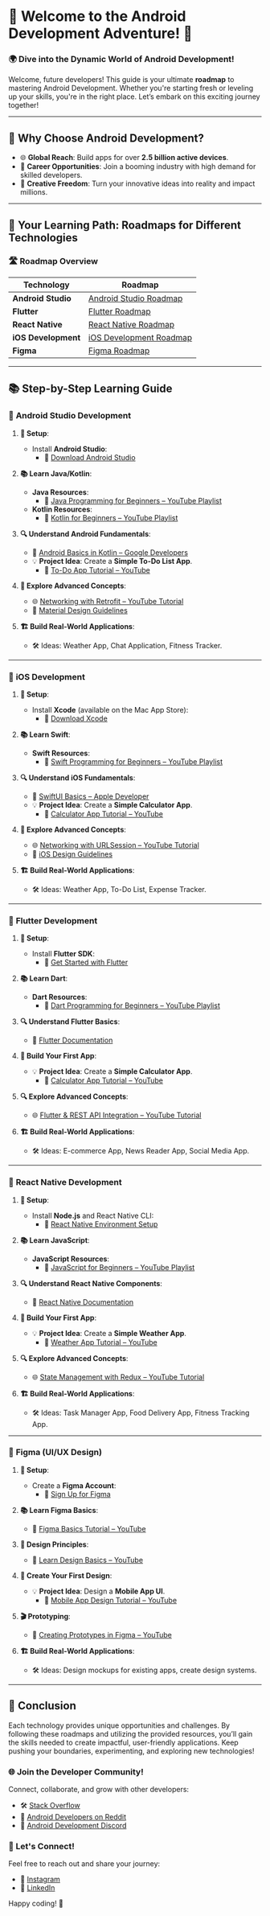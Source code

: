 # 📱 Welcome to the **Android Development Adventure!** 🚀

### 🌍 Dive into the **Dynamic World of Android Development**!

Welcome, future developers! This guide is your ultimate **roadmap** to mastering Android Development. Whether you're starting fresh or leveling up your skills, you're in the right place. Let’s embark on this exciting journey together!

---

## 🌟 Why Choose Android Development?

- 🌐 **Global Reach**: Build apps for over **2.5 billion active devices**.
- 💼 **Career Opportunities**: Join a booming industry with high demand for skilled developers.
- 🎨 **Creative Freedom**: Turn your innovative ideas into reality and impact millions.

---

## 📅 Your Learning Path: Roadmaps for Different Technologies

### 🛣️ Roadmap Overview

| **Technology**      | **Roadmap**                                           |
| ------------------- | ----------------------------------------------------- |
| **Android Studio**  | [Android Studio Roadmap](Android-Studio-Roadmap.md)   |
| **Flutter**         | [Flutter Roadmap](Flutter-Roadmap.md)                 |
| **React Native**    | [React Native Roadmap](React-Native-Roadmap.md)       |
| **iOS Development** | [iOS Development Roadmap](iOS-Development-Roadmap.md) |
| **Figma**           | [Figma Roadmap](Figma-Roadmap.md)                     |

---

## 📚 Step-by-Step Learning Guide

### 🔰 **Android Studio Development**

1. **🔧 Setup**:

   - Install **Android Studio**:
     - 🔗 [Download Android Studio](https://developer.android.com/studio)

2. **📚 Learn Java/Kotlin**:

   - **Java Resources**:
     - 🎥 [Java Programming for Beginners – YouTube Playlist](https://www.youtube.com/playlist?list=PLc8cG7ffv2sYJAMU4-BsI9e0M8zZ_gN1w)
   - **Kotlin Resources**:
     - 🎥 [Kotlin for Beginners – YouTube Playlist](https://www.youtube.com/playlist?list=PLmGnR7wO1v04h4yDPO6D-08XXQFOgwEDN)

3. **🔍 Understand Android Fundamentals**:

   - 📘 [Android Basics in Kotlin – Google Developers](https://developer.android.com/courses/android-basics-kotlin/course)
   - 💡 **Project Idea**: Create a **Simple To-Do List App**.
     - 🎥 [To-Do App Tutorial – YouTube](https://www.youtube.com/watch?v=4fX9s8D1c68)

4. **🚀 Explore Advanced Concepts**:

   - 🌐 [Networking with Retrofit – YouTube Tutorial](https://www.youtube.com/watch?v=50l0UQpMZmk)
   - 🌈 [Material Design Guidelines](https://material.io/design)

5. **🏗️ Build Real-World Applications**:
   - 🛠️ Ideas: Weather App, Chat Application, Fitness Tracker.

---

### 🔰 **iOS Development**

1. **🔧 Setup**:

   - Install **Xcode** (available on the Mac App Store):
     - 🔗 [Download Xcode](https://developer.apple.com/xcode/)

2. **📚 Learn Swift**:

   - **Swift Resources**:
     - 🎥 [Swift Programming for Beginners – YouTube Playlist](https://www.youtube.com/playlist?list=PLrMv2ZojBbd3xtLRdTHDeXsZc4TZ8GR9H)

3. **🔍 Understand iOS Fundamentals**:

   - 📘 [SwiftUI Basics – Apple Developer](https://developer.apple.com/documentation/swiftui)
   - 💡 **Project Idea**: Create a **Simple Calculator App**.
     - 🎥 [Calculator App Tutorial – YouTube](https://www.youtube.com/watch?v=GRXKtEwFMxc)

4. **🚀 Explore Advanced Concepts**:

   - 🌐 [Networking with URLSession – YouTube Tutorial](https://www.youtube.com/watch?v=wktj-UWp0FE)
   - 🎨 [iOS Design Guidelines](https://developer.apple.com/design/human-interface-guidelines/)

5. **🏗️ Build Real-World Applications**:
   - 🛠️ Ideas: Weather App, To-Do List, Expense Tracker.

---

### 🦋 **Flutter Development**

1. **🔧 Setup**:

   - Install **Flutter SDK**:
     - 🔗 [Get Started with Flutter](https://flutter.dev/docs/get-started/install)

2. **📚 Learn Dart**:

   - **Dart Resources**:
     - 🎥 [Dart Programming for Beginners – YouTube Playlist](https://www.youtube.com/playlist?list=PLdMdQTLw0vD2QU9Jf5QToZzLPJh_rhS_f)

3. **🔍 Understand Flutter Basics**:

   - 📘 [Flutter Documentation](https://flutter.dev/docs)

4. **🚀 Build Your First App**:

   - 💡 **Project Idea**: Create a **Simple Calculator App**.
     - 🎥 [Calculator App Tutorial – YouTube](https://www.youtube.com/watch?v=wL63Wz4a8c4)

5. **🔍 Explore Advanced Concepts**:

   - 🌐 [Flutter & REST API Integration – YouTube Tutorial](https://www.youtube.com/watch?v=Hf4MJH0jDb4)

6. **🏗️ Build Real-World Applications**:
   - 🛠️ Ideas: E-commerce App, News Reader App, Social Media App.

---

### 📱 **React Native Development**

1. **🔧 Setup**:

   - Install **Node.js** and React Native CLI:
     - 🔗 [React Native Environment Setup](https://reactnative.dev/docs/environment-setup)

2. **📚 Learn JavaScript**:

   - **JavaScript Resources**:
     - 🎥 [JavaScript for Beginners – YouTube Playlist](https://www.youtube.com/playlist?list=PLgCYzUzKcSRkYqfhKXnTuYhtg-6v0VxG4)

3. **🔍 Understand React Native Components**:

   - 📘 [React Native Documentation](https://reactnative.dev/docs/getting-started)

4. **🚀 Build Your First App**:

   - 💡 **Project Idea**: Create a **Simple Weather App**.
     - 🎥 [Weather App Tutorial – YouTube](https://www.youtube.com/watch?v=4W1oI6FZB60)

5. **🔍 Explore Advanced Concepts**:

   - 🌐 [State Management with Redux – YouTube Tutorial](https://www.youtube.com/watch?v=9cKNh3NgQ0I)

6. **🏗️ Build Real-World Applications**:
   - 🛠️ Ideas: Task Manager App, Food Delivery App, Fitness Tracking App.

---

### 🎨 **Figma (UI/UX Design)**

1. **🔧 Setup**:

   - Create a **Figma Account**:
     - 🔗 [Sign Up for Figma](https://www.figma.com/)

2. **📚 Learn Figma Basics**:

   - 🎨 [Figma Basics Tutorial – YouTube](https://www.youtube.com/watch?v=O0M9A9mF_Y8)

3. **🎨 Design Principles**:

   - 📖 [Learn Design Basics – YouTube](https://www.youtube.com/watch?v=6e58V20v8hA)

4. **🚀 Create Your First Design**:

   - 💡 **Project Idea**: Design a **Mobile App UI**.
     - 🎥 [Mobile App Design Tutorial – YouTube](https://www.youtube.com/watch?v=pqYUP1cJ7g4)

5. **🎬 Prototyping**:

   - 🎥 [Creating Prototypes in Figma – YouTube](https://www.youtube.com/watch?v=pLrfw7XDFX4)

6. **🏗️ Build Real-World Applications**:
   - 🛠️ Ideas: Design mockups for existing apps, create design systems.

---

## 🎉 Conclusion

Each technology provides unique opportunities and challenges. By following these roadmaps and utilizing the provided resources, you’ll gain the skills needed to create impactful, user-friendly applications. Keep pushing your boundaries, experimenting, and exploring new technologies!

### 🌐 Join the Developer Community!

Connect, collaborate, and grow with other developers:

- 🛠️ [Stack Overflow](https://stackoverflow.com/questions/tagged/android)
- 📱 [Android Developers on Reddit](https://www.reddit.com/r/androiddev/)
- 💬 [Android Development Discord](https://discord.gg/androiddev)

### 💬 Let's Connect!

Feel free to reach out and share your journey:

- 📸 [Instagram](https://www.instagram.com/beast.pj)
- 🔗 [LinkedIn](https://www.linkedin.com/in/prathamesh--jadhav)

Happy coding! 🎉
